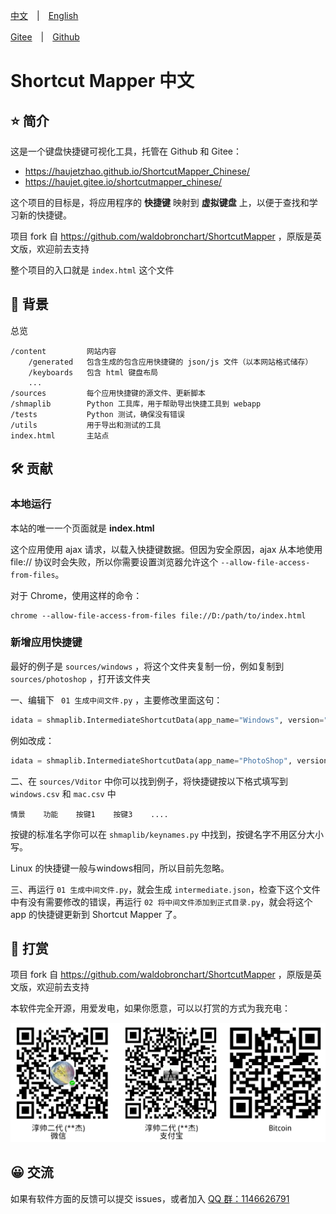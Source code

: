 [中文](./README.md)　|　[English](./README_en.md) 

[Gitee](https://gitee.com/haujet/ShortcutMapper_Chinese )　|　[Github](https://github.com/HaujetZhao/ShortcutMapper_Chinese) 

# Shortcut Mapper 中文

## ⭐ 简介

这是一个键盘快捷键可视化工具，托管在 Github 和 Gitee：

* https://haujetzhao.github.io/ShortcutMapper_Chinese/
* https://haujet.gitee.io/shortcutmapper_chinese/ 

这个项目的目标是，将应用程序的 **快捷键** 映射到 **虚拟键盘** 上，以便于查找和学习新的快捷键。 

项目 fork 自 https://github.com/waldobronchart/ShortcutMapper ，原版是英文版，欢迎前去支持

整个项目的入口就是 `index.html` 这个文件

## 📝 背景

总览

```
/content         网站内容
    /generated   包含生成的包含应用快捷键的 json/js 文件（以本网站格式储存）
    /keyboards   包含 html 键盘布局
    ...
/sources         每个应用快捷键的源文件、更新脚本
/shmaplib        Python 工具库，用于帮助导出快捷工具到 webapp 
/tests           Python 测试，确保没有错误
/utils           用于导出和测试的工具
index.html       主站点
```

## 🛠️ 贡献

### 本地运行

本站的唯一一个页面就是 **index.html** 

这个应用使用 ajax 请求，以载入快捷键数据。但因为安全原因，ajax 从本地使用 file:// 协议时会失败，所以你需要设置浏览器允许这个 `--allow-file-access-from-files`。

对于 Chrome，使用这样的命令：

```
chrome --allow-file-access-from-files file://D:/path/to/index.html
```

### 新增应用快捷键

最好的例子是 `sources/windows` ，将这个文件夹复制一份，例如复制到  `sources/photoshop` ，打开该文件夹

一、编辑下 ` 01 生成中间文件.py` ，主要修改里面这句：

```python
idata = shmaplib.IntermediateShortcutData(app_name="Windows", version="10", default_context="通用")
```

例如改成：

```python
idata = shmaplib.IntermediateShortcutData(app_name="PhotoShop", version="cc", default_context="笔刷工具")
```

二、在 `sources/Vditor` 中你可以找到例子，将快捷键按以下格式填写到 `windows.csv` 和 `mac.csv` 中

```
情景    功能    按键1    按键3    ....
```

按键的标准名字你可以在 `shmaplib/keynames.py` 中找到，按键名字不用区分大小写。

Linux 的快捷键一般与windows相同，所以目前先忽略。

三、再运行 `01 生成中间文件.py`，就会生成 `intermediate.json`，检查下这个文件中有没有需要修改的错误，再运行 `02 将中间文件添加到正式目录.py`，就会将这个 app 的快捷键更新到 Shortcut Mapper 了。

## 🔋 打赏

项目 fork 自 https://github.com/waldobronchart/ShortcutMapper ，原版是英文版，欢迎前去支持

本软件完全开源，用爱发电，如果你愿意，可以以打赏的方式为我充电：

![sponsor](assets/Sponsor.png)

## 😀 交流

如果有软件方面的反馈可以提交 issues，或者加入 [QQ 群：1146626791](https://qm.qq.com/cgi-bin/qm/qr?k=DgiFh5cclAElnELH4mOxqWUBxReyEVpm&jump_from=webapi) 